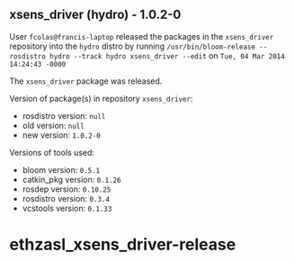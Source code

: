 ## xsens_driver (hydro) - 1.0.2-0

User `fcolas@francis-laptop` released the packages in the `xsens_driver` repository into the `hydro` distro by running `/usr/bin/bloom-release --rosdistro hydro --track hydro xsens_driver --edit` on `Tue, 04 Mar 2014 14:24:43 -0000`

The `xsens_driver` package was released.

Version of package(s) in repository `xsens_driver`:
- rosdistro version: `null`
- old version: `null`
- new version: `1.0.2-0`

Versions of tools used:
- bloom version: `0.5.1`
- catkin_pkg version: `0.1.26`
- rosdep version: `0.10.25`
- rosdistro version: `0.3.4`
- vcstools version: `0.1.33`


ethzasl_xsens_driver-release
============================
